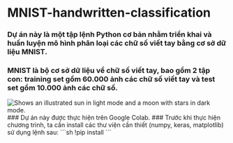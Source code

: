 # MNIST-handwritten-classification
### Dự án này là một tập lệnh Python cơ bản nhằm triển khai và huấn luyện mô hình phân loại các chữ số viết tay bằng cơ sở dữ liệu MNIST.
### MNIST là bộ cơ sở dữ liệu về chữ số viết tay, bao gồm 2 tập con: training set gồm 60.000 ảnh các chữ số viết tay và test set gồm 10.000 ảnh các chữ số.
<picture>
  <source media="(prefers-color-scheme: dark)" srcset="https://upload.wikimedia.org/wikipedia/commons/2/27/MnistExamples.png">
  <source media="(prefers-color-scheme: light)" srcset="https://upload.wikimedia.org/wikipedia/commons/2/27/MnistExamples.png">
  <img alt="Shows an illustrated sun in light mode and a moon with stars in dark mode." src="https://upload.wikimedia.org/wikipedia/commons/2/27/MnistExamples.png">
</picture>
### Dự án này được thực hiện trên Google Colab.
### Trước khi thực hiện chương trình, ta cần install các thư viện cần thiết (numpy, keras, matplotlib) sử dụng lệnh sau:
```sh
!pip install <tên-thư-viện>
```
